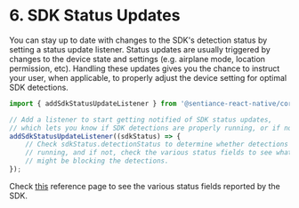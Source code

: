 # 6. SDK Status Updates

You can stay up to date with changes to the SDK's detection status by setting a status update listener. Status updates are usually triggered by changes to the device state and settings (e.g. airplane mode, location permission, etc). Handling these updates gives you the chance to instruct your user, when applicable, to properly adjust the device setting for optimal SDK detections.

```javascript
import { addSdkStatusUpdateListener } from '@sentiance-react-native/core';

// Add a listener to start getting notified of SDK status updates, 
// which lets you know if SDK detections are properly running, or if not, then why.
addSdkStatusUpdateListener((sdkStatus) => {
    // Check sdkStatus.detectionStatus to determine whether detections are 
    // running, and if not, check the various status fields to see what 
    // might be blocking the detections.
});
```

Check [this](https://github.com/sentiance/react-native-sentiance/blob/main/packages/core/lib/index.d.ts) reference page to see the various status fields reported by the SDK.
